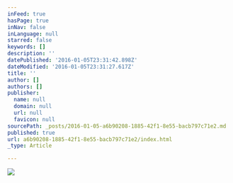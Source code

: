```yaml
---
inFeed: true
hasPage: true
inNav: false
inLanguage: null
starred: false
keywords: []
description: ''
datePublished: '2016-01-05T23:31:42.898Z'
dateModified: '2016-01-05T23:31:27.617Z'
title: ''
author: []
authors: []
publisher:
  name: null
  domain: null
  url: null
  favicon: null
sourcePath: _posts/2016-01-05-a6b90208-1885-42f1-8e55-bacb797c71e2.md
published: true
url: a6b90208-1885-42f1-8e55-bacb797c71e2/index.html
_type: Article

---
```

![](https://the-grid-user-content.s3-us-west-2.amazonaws.com/e80a0531-e5f0-459a-8c88-50ce695b6219.jpg)